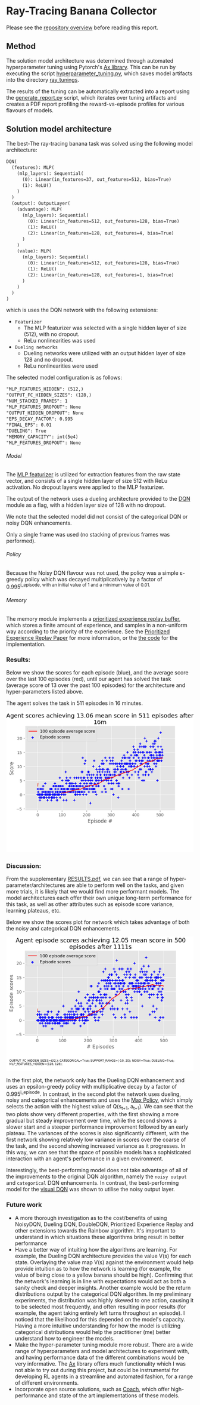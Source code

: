 [image1]: solution_checkpoint/ray_tracing_banana_solution.png "Episode Scores"
[image2]: ../../resources/banana_collector/alternative_dqn.png "Episode Scores"

# Ray-Tracing Banana Collector

Please see the [repository overview](../../../../README.md) before reading this report.

## Method
The solution model architecture was determined through automated hyperparameter tuning 
using Pytorch's [Ax library](https://ax.dev/). This can be run by executing the script
[hyperparameter_tuning.py](hyperparameter_tuning.py), which saves model artifacts into the directory [ray_tunings](ray_tunings).

The results of the tuning can be automatically extracted into a report using the [generate_report.py](generate_report.py)
script, which iterates over tuning artifacts and creates a PDF report profiling the reward-vs-episode
profiles for various flavours of models.

## Solution model architecture
The best-The ray-tracing banana task was solved using the following model architecture: </br>
```
DQN(
  (features): MLP(
    (mlp_layers): Sequential(
      (0): Linear(in_features=37, out_features=512, bias=True)
      (1): ReLU()
    )
  )
  (output): OutputLayer(
    (advantage): MLP(
      (mlp_layers): Sequential(
        (0): Linear(in_features=512, out_features=128, bias=True)
        (1): ReLU()
        (2): Linear(in_features=128, out_features=4, bias=True)
      )
    )
    (value): MLP(
      (mlp_layers): Sequential(
        (0): Linear(in_features=512, out_features=128, bias=True)
        (1): ReLU()
        (2): Linear(in_features=128, out_features=1, bias=True)
      )
    )
  )
)

```
which is uses the DQN network with the following extensions: </br>
- `Featurizer`
    - The MLP featurizer was selected with a single hidden layer of size (512), with no dropout.
    - ReLu nonlinearities was used
- `Dueling networks`
    - Dueling networks were utilized with an output hidden layer of size 128 and no dropout.
    - ReLu nonlinearities were used

The selected model configuration is as follows: </br>

```
"MLP_FEATURES_HIDDEN": (512,)
"OUTPUT_FC_HIDDEN_SIZES": (128,)
"NUM_STACKED_FRAMES": 1
"MLP_FEATURES_DROPOUT": None
"OUTPUT_HIDDEN_DROPOUT": None
"EPS_DECAY_FACTOR": 0.995
"FINAL_EPS": 0.01
"DUELING": True
"MEMORY_CAPACITY": int(5e4)
"MLP_FEATURES_DROPOUT": None
```



###### Model
The [MLP featurizer](../../../../agents/models/components/mlp.py) is utilized for extraction features
from the raw state vector, and consists of a single hidden layer of size 512 with ReLu activation. No dropout
layers were applied to the MLP featurizer.

The output of the network uses a dueling architecture provided to the [DQN](../../../../agents/models/dqn.py) module
as a flag, with a hidden layer size of 128 with no dropout. 

We note that the selected model did not consist of the categorical DQN or noisy DQN enhancements.

Only a single frame was used (no stacking of previous frames was performed).

###### Policy
Because the Noisy DQN flavour was not used, the policy was a simple &epsilon;-greedy policy which
was decayed multiplicatively by a factor of 0.995<sup>i_episode</sub>, with an initial value of 1 and
a minimum value of 0.01.

###### Memory
The memory module implements a [prioritized experience replay buffer](../../../../agents/memory/prioritized_memory.py), 
which stores a finite amount of experience, and samples in a non-uniform way according to the priority of the experience.
See the [Prioritized Experience Replay Paper](https://arxiv.org/abs/1511.05952) for more information, or the [the code](../../../../agents/memory/prioritized_memory.py)
for the implementation.

### Results: 
Below we show the scores for each episode (blue), and the average score over the last 100 episodes (red), until our agent 
has solved the task (average score of 13 over the past 100 episodes) for the architecture and hyper-parameters listed
above. 

The agent solves the task in 511 episodes in 16 minutes.

![Trained Agent][image1]

### Discussion: 
From the supplementary [RESULTS.pdf](RESULTS.pdf), we can see that a range of hyper-parameter/architectures are able to 
perform well on the tasks, and given more trials, it is likely that we would find more performant models. The model architectures
each offer their own unique long-term performance for this task, as well as other attributes such as episode score variance, 
learning plateaus, etc. 

Below we show the scores plot for network which takes advantage of both the noisy and categorical DQN enhancements.

![Trained Agent][image2]

In the first plot, the network only has the Dueling DQN enhancement and uses an epsilon-greedy policy with multiplicative 
decay by a factor of 0.995<sup>i_episode</sup>. In contrast, in the second plot the network uses dueling, noisy and categorical enhancements
and uses the [Max Policy](../../../../agents/policies/max.py), which simply selects the action with the highest value of Q(s<sub>t+1</sub>, a<sub>t+1</sub>).
We can see that the two plots show very different properties, with the first showing a more gradual but steady improvement over time, 
while the second shows a slower start and a steeper performance improvement followed by an early plateau. The variances of the scores
is also significantly different, with the first network showing relatively low variance in scores over the coarse of the task, and the
second showing increased variance as it progresses. In this way, we can see that the space of possible models has a sophisticated interaction
with an agent's performance in a given environment. 

Interestingly, the best-performing model does not take advantage of all of the improvements to the original
DQN algorithm, namely the `noisy output` and `categorical` DQN enhancements. In contrast, the best-performing model for
the [visual DQN](../pixel_banana/REPORT.md) was shown to utilise the noisy output layer. 

### Future work
- A more thorough investigation as to the cost/benefits of using NoisyDQN, Dueling DQN, DoubleDQN, Prioritized Experience Replay
 and other extensions towards the Rainbow algorithm. It's important to understand in which situations these algorithms bring result
 in better performance
- Have a better way of intuiting how the algorithms are learning. For example, the Dueling DQN architecture provides the value V(s)
  for each state. Overlaying the value map V(s) against the environment would help provide intuition as to how the network is learning
  (for example, the value of being close to a yellow banana should be high). Confirming that the network's learning is in line with
  expectations would act as both a sanity check and deeper insights. Another example would be the return distributions output
  by the categorical DQN algorithm. In my preliminary experiments, the distribution was highly skewed to one action, causing
  it to be selected most frequently, and often resulting in poor results (for example, the agent taking entirely left turns throughout an episode).
  I noticed that the likelihood for this depended on the model's capacity. Having a more intuitive understanding for how the model is utilizing
  categorical distributions would help the practitioner (me) better understand how to engineer the models.
- Make the hyper-parameter tuning module more robust. There are a wide range of hyperparameters and model architectures to experiment with, and having
  performance data of the different combinations would be very informative. The [Ax](https://ax.dev/tutorials/) library offers much functionality which
  I was not able to try out during this project, but could be instrumental for developing RL agents in a streamline and automated fashion, for a range of 
  different environments.
- Incorporate open source solutions, such as [Coach](https://github.com/NervanaSystems/coach), which offer high-performance and state of the art implementations
  of these models.
